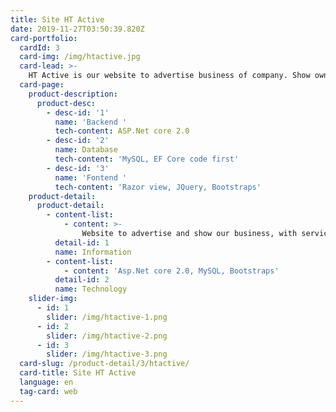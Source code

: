 ```yaml
---
title: Site HT Active
date: 2019-11-27T03:50:39.820Z
card-portfolio:
  cardId: 3
  card-img: /img/htactive.jpg
  card-lead: >-
    HT Active is our website to advertise business of company. Show own products was made by HT Active and introduce all 
  card-page:
    product-description:
      product-desc:
        - desc-id: '1'
          name: 'Backend '
          tech-content: ASP.Net core 2.0
        - desc-id: '2'
          name: Database
          tech-content: 'MySQL, EF Core code first'
        - desc-id: '3'
          name: 'Fontend '
          tech-content: 'Razor view, JQuery, Bootstraps'
    product-detail:
      product-detail:
        - content-list:
            - content: >-
                Website to advertise and show our business, with services, projects and portfolios.
          detail-id: 1
          name: Information
        - content-list:
            - content: 'Asp.Net core 2.0, MySQL, Bootstraps'
          detail-id: 2
          name: Technology
    slider-img:
      - id: 1
        slider: /img/htactive-1.png
      - id: 2
        slider: /img/htactive-2.png
      - id: 3
        slider: /img/htactive-3.png
  card-slug: /product-detail/3/htactive/
  card-title: Site HT Active
  language: en
  tag-card: web
---
```


